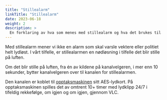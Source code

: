 ```yaml
---
title: "Stillealarm"
linkTitle: "Stillealarm"
date: 2023-06-18
weight: 2
description: >
  En forklaring av hva som menes med stillealarm og hva det brukes til.
---
```


Med stillealarm mener vi ikke en alarm som skal varsle vektere eller politiet helt lydløst. I vårt tilfelle, er stillealarmen en nødløsning i tilfelle det blir stille på luften.

Om det blir stille på luften, fra én av kildene på kanalvelgeren, i mer enn 10 sekunder, bytter kanalvelgeren over til kanalen for stillealarmen. 

Den kanalen er koblet til [opptaksmaskinen](/docs/computers/serverrom/opptak) sitt AES-lydkort. På opptaksmaskinen spilles det av omtrent 10+ timer med lydklipp 24/7 i tifeldig rekkefølge, om igjen og om igjen, gjennom VLC.